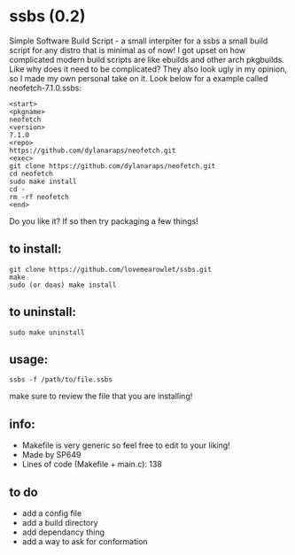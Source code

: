 # ssbs (0.2)
Simple Software Build Script - a small interpiter for a ssbs a small build script for any distro that is minimal as of now! I got upset on how complicated modern build scripts are like ebuilds and other arch pkgbuilds. Like why does it need to be complicated? They also look ugly in my opinion, so I made my own personal take on it. Look below for a example called neofetch-7.1.0.ssbs:
```
<start>
<pkgname>
neofetch
<version>
7.1.0
<repo>
https://github.com/dylanaraps/neofetch.git
<exec>
git clone https://github.com/dylanaraps/neofetch.git
cd neofetch
sudo make install
cd -
rm -rf neofetch
<end>
```
Do you like it? If so then try packaging a few things! 
## to install:
```
git clone https://github.com/lovemearowlet/ssbs.git
make
sudo (or doas) make install
```
## to uninstall:
```
sudo make uninstall
```
## usage:
```
ssbs -f /path/to/file.ssbs
```
make sure to review the file that you are installing!
## info:
- Makefile is very generic so feel free to edit to your liking!
- Made by SP649
- Lines of code (Makefile + main.c): 138
## to do
- add a config file 
- add a build directory
- add dependancy thing
- add a way to ask for conformation

